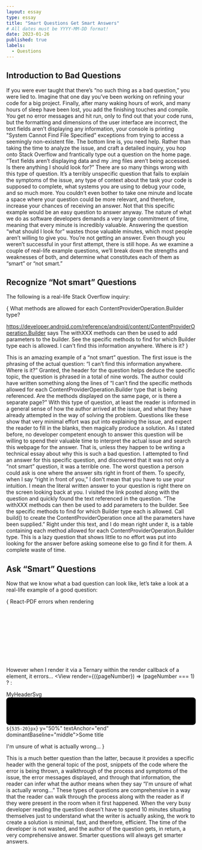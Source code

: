 ```yaml
---
layout: essay
type: essay
title: "Smart Questions Get Smart Answers"
# All dates must be YYYY-MM-DD format!
date: 2023-01-26
published: true
labels:
  - Questions
---
```


## Introduction to Bad Questions

If you were ever taught that there’s “no such thing as a bad question,” you were lied to. Imagine that one day you’ve been working on refining your code for a big project. Finally, after many waking hours of work, and many hours of sleep have been lost, you add the finishing touches and compile. You get no error messages and hit run, only to find out that your code runs, but the formatting and dimensions of the user interface are incorrect, the text fields aren’t displaying any information, your console is printing "System Cannot Find File Specified" exceptions from trying to access a seemingly non-existent file. The bottom line is, you need help. Rather than taking the time to analyze the issue, and craft a detailed inquiry, you hop onto Stack Overflow and frantically type out a question on the home page. “Text fields aren’t displaying data and my .img files aren’t being accessed. Is there anything I should look for?” There are so many things wrong with this type of question. It’s a terribly unspecific question that fails to explain the symptoms of the issue, any type of context about the task your code is supposed to complete, what systems you are using to debug your code, and so much more. You couldn’t even bother to take one minute and locate a space where your question could be more relevant, and therefore, increase your chances of receiving an answer. Not that this specific example would be an easy question to answer anyway. The nature of what we do as software developers demands a very large commitment of time, meaning that every minute is incredibly valuable. Answering the question “what should I look for” wastes those valuable minutes, which most people aren’t willing to give you. You’re not getting an answer. Even though you weren’t successful in your first attempt, there is still hope. As we examine a couple of real-life example questions, we’ll break down the strengths and weaknesses of both, and determine what constitutes each of them as “smart” or “not smart.”

## Recognize “Not smart” Questions

The following is a real-life Stack Overflow inquiry:

{
What methods are allowed for each ContentProviderOperation.Builder type?

https://developer.android.com/reference/android/content/ContentProviderOperation.Builder says
The withXXX methods can then be used to add parameters to the builder. See the specific methods to find for which Builder type each is allowed.
I can't find this information anywhere. Where is it?
}


This is an amazing example of a “not smart” question. The first issue is the phrasing of the actual question: “I can’t find this information anywhere. Where is it?” Granted, the header for the question helps deduce the specific topic, the question is phrased in a total of nine words. The author could have written something along the lines of  “I can’t find the specific methods allowed for each ContentProviderOperation.Builder type that is being referenced. Are the methods displayed on the same page, or is there a separate page?” With this type of question, at least the reader is informed in a general sense of how the author arrived at the issue, and what they have already attempted in the way of solving the problem. Questions like these show that very minimal effort was put into explaining the issue, and expect the reader to fill in the blanks, then magically produce a solution. As I stated before, no developer competent enough to answer this question will be willing to spend their valuable time to interpret the actual issue and search this webpage for the answer. That is, unless they happen to be writing a technical essay about why this is such a bad question. I attempted to find an answer for this specific question, and discovered that it was not only a “not smart” question, it was a terrible one. The worst question a person could ask is one where the answer sits right in front of them. To specify, when I say “right in front of you,” I don’t mean that you have to use your intuition. I mean the literal written answer to your question is right there on the screen looking back at you. I visited the link posted along with the question and quickly found the text referenced in the question. “The withXXX methods can then be used to add parameters to the builder. See the specific methods to find for which Builder type each is allowed. Call build() to create the ContentProviderOperation once all the parameters have been supplied.” Right under this text, and I do mean right under it, is a table containing each method allowed for each ContentProviderOperation.Builder type. This is a lazy question that shows little to no effort was put into looking for the answer before asking someone else to go find it for them. A complete waste of time.

## Ask “Smart” Questions
Now that we know what a bad question can look like, let’s take a look at a real-life example of a good question:


{
React-PDF errors when rendering <Svg> via Ternary conditional
I have an svg header that works perfectly when rendered directly in the tree
<Document> <Page size="A4"> <MyHeaderSvg /> </Page> </Document>


However when I render it via a Ternary within the render callback of a element, it errors...
<Document> <Page size="A4"> <View render={({pageNumber}) => (pageNumber === 1) ? <MyHeaderSvg /> : <NonSvgHeader /> </Page> </Document>


MyHeaderSvg
<Svg width="555" height="80" viewBox="0 0 555 80"> 
<Rect width="100%" height="80" rx="8" ry="8" fill="url(#header-rectangle)"/> <Defs> <RadialGradient id="header-rectangle" cx="0" cy="0" fr="1"> <Stop stopColor="blue"/> <Stop offset="1" stopColor="lightblue"/> </RadialGradient> </Defs> <Text style={styles.title} x={`${535-20}px`} y="50%" textAnchor="end" dominantBaseline="middle">Some title</Text> <G transform="translate(20,21) scale(0.749 0.749)"> <Path d="M0 47.6941V37.8042C0 35.4188 1.53483 32.1486 6.07125 32.1486C9.60438 32.1486 11.6936 35.4536 11.6936 38.6453C11.6936 41.7456 9.59732 44.8226 6.29155 44.8226C5.26468 44.8226 4.14881 44.4355 3.28243 43.6822V47.6941C3.28243 48.7881 2.59891 49.5178 1.64134 49.5178C0.683769 49.5178 0 48.7881 0 47.6941ZM5.85848 41.8135C7.56766 41.8135 8.4107 40.0355 8.4107 38.5075C8.4107 36.958 7.56766 35.1579 5.85848 35.1579C4.1031 35.1579 3.28243 36.7993 3.28243 38.3951C3.28243 39.9903 4.05763 41.8135 5.85848 41.8135Z" fill="white"/> </G> </Svg>


I'm unsure of what is actually wrong...
}
  

This is a much better question than the latter, because it provides a specific header with the general topic of the post, snippets of the code where the error is being thrown, a walkthrough of the process and symptoms of the issue, the error messages displayed, and through that information, the reader can infer what the author means when they say “I'm unsure of what is actually wrong...” These types of questions are comprehensive in a way that the reader can walk through the process along with the reader as if they were present in the room when it first happened. When the very busy developer reading the question doesn’t have to spend 10 minutes situating themselves just to understand what the writer is actually asking, the work to create a solution is minimal, fast, and therefore, efficient. The time of the developer is not wasted, and the author of the question gets, in return, a very comprehensive answer. Smarter questions will always get smarter answers.
